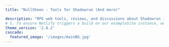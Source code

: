 ```yaml
---
title: "NullSheen - Tools for Shadowrun (And more)"

description: "RPG web tools, reviews, and discussions about Shadowrun including Character Generators, Matrix builders, Initative tracking."
# 1. To ensure Netlify triggers a build on our exampleSite instance, we need to change a file in the exampleSite directory.
theme_version: '2.8.2'
cascade:
  featured_image: '/images/mainBG.jpg'
---
```

